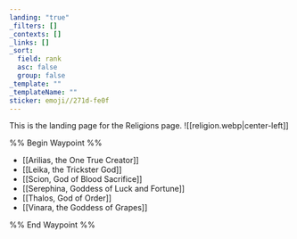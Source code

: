 ```yaml
---
landing: "true"
_filters: []
_contexts: []
_links: []
_sort:
  field: rank
  asc: false
  group: false
_template: ""
_templateName: ""
sticker: emoji//271d-fe0f
---
```

This is the landing page for the Religions page.
![[religion.webp|center-left]]

%% Begin Waypoint %%
- [[Arilias, the One True Creator]]
- [[Leika, the Trickster God]]
- [[Scion, God of Blood Sacrifice]]
- [[Serephina, Goddess of Luck and Fortune]]
- [[Thalos, God of Order]]
- [[Vinara, the Goddess of Grapes]]

%% End Waypoint %%
